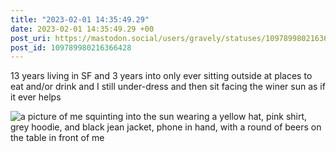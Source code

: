 ```yaml
---
title: "2023-02-01 14:35:49.29"
date: 2023-02-01 14:35:49.29 +00
post_uri: https://mastodon.social/users/gravely/statuses/109789980216366428
post_id: 109789980216366428
---
```

13 years living in SF and 3 years into only ever sitting outside at places to eat and/or drink and I still under-dress and then sit facing the winer sun as if it ever helps


![a picture of me squinting into the sun wearing a yellow hat, pink shirt, grey hoodie, and black jean jacket, phone in hand, with a round of beers on the table in front of me](/images/109789958523968771.jpeg)

